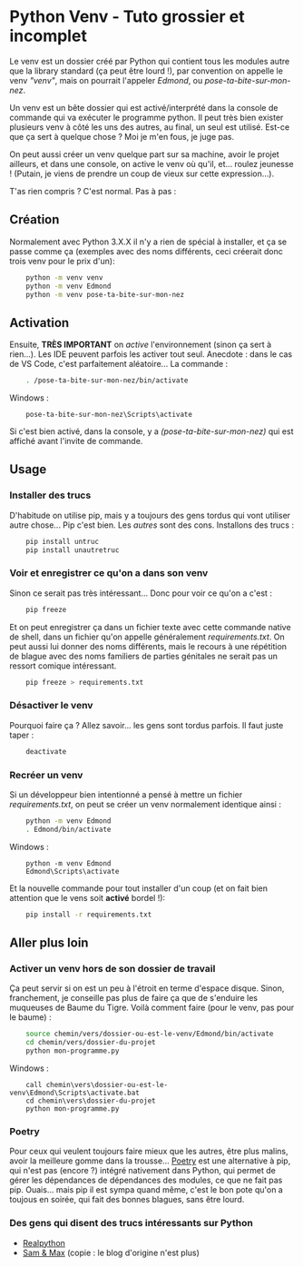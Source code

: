 # Python Venv - Tuto grossier et incomplet

Le venv est un dossier créé par Python qui contient tous les modules autre que la library standard (ça peut être lourd !), par convention on appelle le venv _"venv"_, mais on pourrait l'appeler _Edmond_, ou _pose-ta-bite-sur-mon-nez_.

Un venv est un bête dossier qui est activé/interprété dans la console de commande qui va exécuter le programme python. Il peut très bien exister plusieurs venv à côté les uns des autres, au final, un seul est utilisé.
Est-ce que ça sert à quelque chose ? Moi je m'en fous, je juge pas.

On peut aussi créer un venv quelque part sur sa machine, avoir le projet ailleurs, et dans une console, on active le venv où qu'il, et... roulez jeunesse ! (Putain, je viens de prendre un coup de vieux sur cette expression...).

T'as rien compris ? C'est normal. Pas à pas :

## Création

Normalement avec Python 3.X.X il n'y a rien de spécial à installer, et ça se passe comme ça (exemples avec des noms différents, ceci créerait donc trois venv pour le prix d'un):

```bash
	python -m venv venv
    python -m venv Edmond
    python -m venv pose-ta-bite-sur-mon-nez
```

## Activation

Ensuite, **TRÈS IMPORTANT** on _active_ l'environnement (sinon ça sert à rien...).
Les IDE peuvent parfois les activer tout seul. Anecdote : dans le cas de VS Code, c'est parfaitement aléatoire... La commande :

```bash
	. /pose-ta-bite-sur-mon-nez/bin/activate
```

Windows :

```shell
	pose-ta-bite-sur-mon-nez\Scripts\activate
```

Si c'est bien activé, dans la console, y a _(pose-ta-bite-sur-mon-nez)_ qui est affiché avant l'invite de commande.

## Usage

### Installer des trucs

D'habitude on utilise pip, mais y a toujours des gens tordus qui vont utiliser autre chose... Pip c'est bien. Les _autres_ sont des cons.
Installons des trucs :

```bash
	pip install untruc
	pip install unautretruc
```

### Voir et enregistrer ce qu'on a dans son venv

Sinon ce serait pas très intéressant...
Donc pour voir ce qu'on a c'est :

```bash
	pip freeze
```

Et on peut enregistrer ça dans un fichier texte avec cette commande native de shell, dans un fichier qu'on appelle généralement _requirements.txt_. On peut aussi lui donner des noms différents, mais le recours à une répétition de blague avec des noms familiers de parties génitales ne serait pas un ressort comique intéressant.

```bash
	pip freeze > requirements.txt
```

### Désactiver le venv

Pourquoi faire ça ? Allez savoir... les gens sont tordus parfois.
Il faut juste taper :

```bash
	deactivate
```

### Recréer un venv

Si un développeur bien intentionné a pensé à mettre un fichier _requirements.txt_, on peut se créer un venv normalement identique ainsi :

```bash
	python -m venv Edmond
	. Edmond/bin/activate
```

Windows :

```shell
	python -m venv Edmond
	Edmond\Scripts\activate
```

Et la nouvelle commande pour tout installer d'un coup (et on fait bien attention que le vens soit **activé** bordel !):

```bash
	pip install -r requirements.txt
```

## Aller plus loin

### Activer un venv hors de son dossier de travail

Ça peut servir si on est un peu à l'étroit en terme d'espace disque. Sinon, franchement, je conseille pas plus de faire ça que de s'enduire les muqueuses de Baume du Tigre. Voilà comment faire (pour le venv, pas pour le baume) :

```bash
	source chemin/vers/dossier-ou-est-le-venv/Edmond/bin/activate
	cd chemin/vers/dossier-du-projet
	python mon-programme.py
```

Windows :

```shell
	call chemin\vers\dossier-ou-est-le-venv\Edmond\Scripts\activate.bat
	cd chemin\vers\dossier-du-projet
	python mon-programme.py
```

### Poetry

Pour ceux qui veulent toujours faire mieux que les autres, être plus malins, avoir la meilleure gomme dans la trousse... [Poetry](https://python-poetry.org/) est une alternative à pip, qui n'est pas (encore ?) intégré nativement dans Python, qui permet de gérer les dépendances de dépendances des modules, ce que ne fait pas pip.
Ouais... mais pip il est sympa quand même, c'est le bon pote qu'on a toujous en soirée, qui fait des bonnes blagues, sans être lourd.

### Des gens qui disent des trucs intéressants sur Python

- [Realpython](https://realpython.com/)
- [Sam & Max](https://sametmax2.com/) (copie : le blog d'origine n'est plus)
